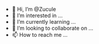- 👋 Hi, I’m @Zucule
- 👀 I’m interested in ...
- 🌱 I’m currently learning ...
- 💞️ I’m looking to collaborate on ...
- 📫 How to reach me ...

<!---
Zucule/Zucule is a ✨ special ✨ repository because its `README.md` (this file) appears on your GitHub profile.
You can click the Preview link to take a look at your changes.
--->
